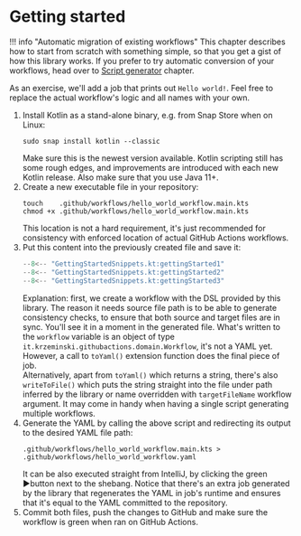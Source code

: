 # Getting started

!!! info "Automatic migration of existing workflows"
    This chapter describes how to start from scratch with something simple, so that you get a gist of how this library
    works. If you prefer to try automatic conversion of your workflows, head over to
    [Script generator](script-generator.md) chapter.

As an exercise, we'll add a job that prints out `Hello world!`. Feel free to replace the actual workflow's logic and all
names with your own.

1. Install Kotlin as a stand-alone binary, e.g. from Snap Store when on Linux:
   ```
   sudo snap install kotlin --classic
   ```
   Make sure this is the newest version available. Kotlin scripting still has some rough edges, and improvements
   are introduced with each new Kotlin release.
   Also make sure that you use Java 11+.
2. Create a new executable file in your repository:
   ```
   touch    .github/workflows/hello_world_workflow.main.kts
   chmod +x .github/workflows/hello_world_workflow.main.kts
   ```
   This location is not a hard requirement, it's just recommended for consistency with enforced location of actual
   GitHub Actions workflows.
3. Put this content into the previously created file and save it:
   ```kotlin
   --8<-- "GettingStartedSnippets.kt:gettingStarted1"
   --8<-- "GettingStartedSnippets.kt:gettingStarted2"
   --8<-- "GettingStartedSnippets.kt:gettingStarted3"
   ```
   Explanation: first, we create a workflow with the DSL provided by this library. The reason it needs source
   file path is to be able to generate consistency checks, to ensure that both source and target files are in sync.
   You'll see it in a moment in the generated file. What's written to the `workflow` variable is an object of type
   `it.krzeminski.githubactions.domain.Workflow`, it's not a YAML yet. However, a call to `toYaml()` extension function
   does the final piece of job.  
   Alternatively, apart from `toYaml()` which returns a string, there's also `writeToFile()` which puts the string
   straight into the file under path inferred by the library or name overridden with `targetFileName` workflow argument.
   It may come in handy when having a single script generating multiple workflows.
4. Generate the YAML by calling the above script and redirecting its output to the desired YAML file path:
   ```
   .github/workflows/hello_world_workflow.main.kts > .github/workflows/hello_world_workflow.yaml
   ```
   It can be also executed straight from IntelliJ, by clicking the green ▶️button next to the shebang.
   Notice that there's an extra job generated by the library that regenerates the YAML in job's runtime and ensures that
   it's equal to the YAML committed to the repository.
5. Commit both files, push the changes to GitHub and make sure the workflow is green when ran on GitHub Actions.
